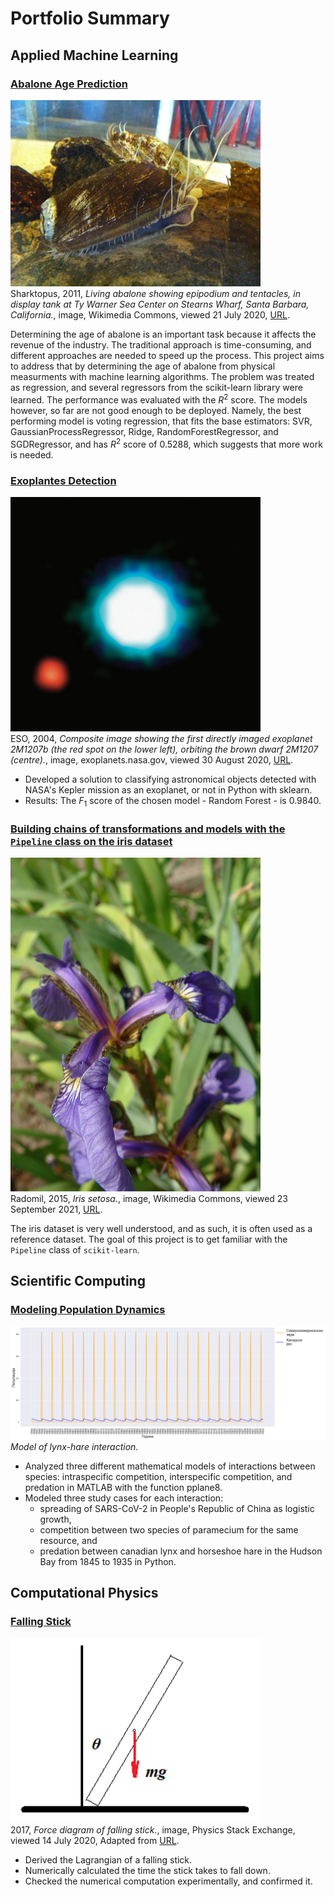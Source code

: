 # Portfolio Summary

## Applied Machine Learning

### [Abalone Age Prediction](https://github.com/josifovskid/Abalone-Age-Prediction)

<p align="left">
    <img alt="Living abalone in a tank" src="images\abalone.jpg" width="400"/><br>
    Sharktopus, 2011, <i>Living abalone showing epipodium and tentacles, in display tank at Ty Warner Sea Center on Stearns Wharf, Santa Barbara, California.</i>, image, Wikimedia Commons, viewed 21 July 2020, <a href="https://commons.wikimedia.org/wiki/File:LivingAbalone.JPG">URL</a>.
</p>

Determining the age of abalone is an important task because it affects the revenue of the industry. The traditional approach is time-consuming, and different approaches are needed to speed up the process. This project aims to address that by determining the age of abalone from physical measurments with machine learning algorithms. The problem was treated as regression, and several regressors from the scikit-learn library were learned. The performance was evaluated with the $R^{2}$ score. The models however, so far are not good enough to be deployed. Namely, the best performing model is voting regression, that fits the base estimators: SVR, GaussianProcessRegressor, Ridge, RandomForestRegressor, and SGDRegressor, and has $R^{2}$ score of 0.5288, which suggests that more work is needed.

### [Exoplantes Detection](https://github.com/josifovskid/Exoplanets-Detection)

<p align="left">
    <img alt="Exoplanet 2M1207b" src="images/exoplanet.jpg" width="400"/><br>
    ESO, 2004, <i>Composite image showing the first directly imaged exoplanet 2M1207b (the red spot on the lower left), orbiting the brown dwarf 2M1207 (centre).</i>, image, exoplanets.nasa.gov, viewed 30 August 2020, <a href="https://exoplanets.nasa.gov/resources/300/2m1207b-first-image-of-an-exoplanet//">URL</a>.
</p>

- Developed a solution to classifying astronomical objects detected with NASA's Kepler mission as an exoplanet, or not in Python with sklearn.
- Results: The $F_1$ score of the chosen model - Random Forest - is 0.9840.

### [Building chains of transformations and models with the `Pipeline` class on the iris dataset](https://github.com/josifovskid/Iris-Toy-Dataset-Pipeline)

<p align="left">
    <img alt="Iris setosa" src="images/Iris_setosa.jpg" width="400"/><br>
    Radomil, 2015, <i>Iris setosa.</i>, image, Wikimedia Commons, viewed 23 September 2021, <a href="https://commons.wikimedia.org/wiki/File:Kosaciec_szczecinkowaty_Iris_setosa.jpg">URL</a>.
</p>

The iris dataset is very well understood, and as such, it is often used as a reference dataset. The goal of this project is to get familiar with the `Pipeline` class of `scikit-learn`.

## Scientific Computing

### [Modeling Population Dynamics](https://github.com/josifovskid/Modeling-Population-Dynamics)

<p align="left">
    <img alt="Model of lynx-hare interaction" src="images/lynx_hare_model.png" width="800"/><br><i>Model of lynx-hare interaction.</i>
</p>

- Analyzed three different mathematical models of interactions between species: intraspecific competition, interspecific competition, and predation in MATLAB with the function pplane8.
- Modeled three study cases for each interaction:
  - spreading of SARS-CoV-2 in People's Republic of China as logistic growth,
  - competition between two species of paramecium for the same resource, and
  - predation between canadian lynx and horseshoe hare in the Hudson Bay from 1845 to 1935 in Python.

## Computational Physics 

### [Falling Stick](https://github.com/josifovskid/Falling-Stick)

<p align="left">
    <img alt="Falling stick" src="images/falling_stick.png" width="400"/><br>
    2017, <i>Force diagram of falling stick.</i>, image, Physics Stack Exchange, viewed 14 July 2020, Adapted from <a href="https://physics.stackexchange.com/questions/367918/how-does-the-rods-centre-of-mass-change-while-falling">URL</a>.
</p>

- Derived the Lagrangian of a falling stick.
- Numerically calculated the time the stick takes to fall down.
- Checked the numerical computation experimentally, and confirmed it.
